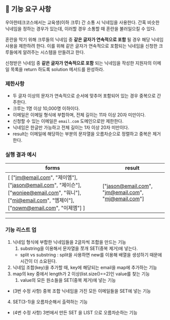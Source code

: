 ## 🚀 기능 요구 사항

우아한테크코스에서는 교육생(이하 크루) 간 소통 시 닉네임을 사용한다. 간혹 비슷한 닉네임을 정하는 경우가 있는데, 이러할 경우 소통할 때 혼란을 불러일으킬 수 있다.

혼란을 막기 위해 크루들의 닉네임 중 **같은 글자가 연속적으로 포함** 될 경우 해당 닉네임 사용을 제한하려 한다. 이를 위해 같은 글자가 연속적으로 포함되는 닉네임을 신청한 크루들에게 알려주는 시스템을 만들려고 한다.


신청받은 닉네임 중 **같은 글자가 연속적으로 포함** 되는 닉네임을 작성한 지원자의 이메일 목록을 return 하도록 solution 메서드를 완성하라.

### 제한사항

- 두 글자 이상의 문자가 연속적으로 순서에 맞추어 포함되어 있는 경우 중복으로 간주한다.
- 크루는 1명 이상 10,000명 이하이다.
- 이메일은 이메일 형식에 부합하며, 전체 길이는 11자 이상 20자 미만이다.
- 신청할 수 있는 이메일은 `email.com` 도메인으로만 제한한다.
- 닉네임은 한글만 가능하고 전체 길이는 1자 이상 20자 미만이다.
- result는 이메일에 해당하는 부분의 문자열을 오름차순으로 정렬하고 중복은 제거한다.

### 실행 결과 예시

| forms | result |
| --- | --- |
| [ ["jm@email.com", "제이엠"], ["jason@email.com", "제이슨"], ["woniee@email.com", "워니"], ["mj@email.com", "엠제이"], ["nowm@email.com", "이제엠"] ] | ["jason@email.com", "jm@email.com", "mj@email.com"] |
-------------------
### 기능 리스트 업
1. 닉네임 형식에 부합한 닉네임들을 2글자씩 조합을 만드는 기능
   1. substring을 이용해서 문자열을 쪼개 SET(중복 제거)에 넣는다.
   - split vs substring : split을 사용하면 new를 이용해 배열을 생성하기 때문에 시간이 더 소요된다.
2. 닉네임 조합(key)을 추가할 때, key에 해당되는 email을 map에 추가하는 기능
3. map의 key 중에서 length가 2 이상(list.size()==2)인 value를 찾는 기능
   1. value의 모든 원소들을 SET(중복 제거)에 넣는 기능
- (3번 수정 사항) 중복 조합 닉네임을 가진 모든 이메일들을 SET에 넣는 기능   
4. SET(3-1)을 오름차순해서 출력하는 기능
- (4번 수정 사항) 3번에서 만든 SET 을 LIST 으로 오름차순하는 기능